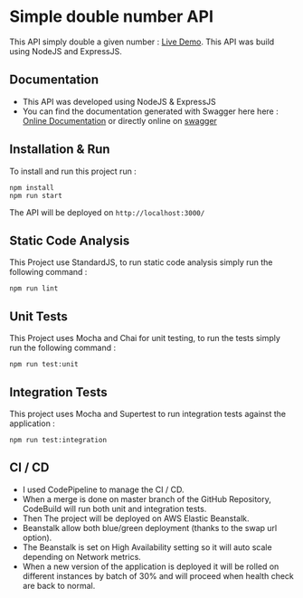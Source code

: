 # Simple double number API

This API simply double a given number : 
[Live Demo](http://aws.nicolasmercier.io/api/v1/numbers/4).
This API was build using NodeJS and ExpressJS. 

## Documentation

- This API was developed using NodeJS & ExpressJS 
- You can find the documentation generated with Swagger here here : 
[Online Documentation](http://aws.nicolasmercier.io/documentation) or directly online on [swagger](https://app.swaggerhub.com/apis/NicolasMrc/aws-assigment/1.0.0) 

## Installation & Run

To install and run this project run : 

```
npm install
npm run start
```

The API will be deployed on `http://localhost:3000/`

## Static Code Analysis

This Project use StandardJS, to run static code analysis simply run the following command :

```
npm run lint
```

## Unit Tests

This Project uses Mocha and Chai for unit testing, to run the tests simply run the following command :

```
npm run test:unit
```

## Integration Tests

This project uses Mocha and Supertest to run integration tests against the application : 

```
npm run test:integration
```

## CI / CD

- I used CodePipeline to manage the CI / CD.
- When a merge is done on master branch of the GitHub Repository, CodeBuild will run both unit and integration tests. 
- Then The project will be deployed on AWS Elastic Beanstalk.
- Beanstalk allow both blue/green deployment (thanks to the swap url option).
- The Beanstalk is set on High Availability setting so it will auto scale depending on Network metrics.
- When a new version of the application is deployed it will be rolled on different instances by batch of 30% and will proceed when health check are back to normal.
  
